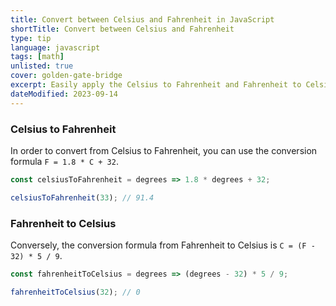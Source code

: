 ```yaml
---
title: Convert between Celsius and Fahrenheit in JavaScript
shortTitle: Convert between Celsius and Fahrenheit
type: tip
language: javascript
tags: [math]
unlisted: true
cover: golden-gate-bridge
excerpt: Easily apply the Celsius to Fahrenheit and Fahrenheit to Celsius formulas.
dateModified: 2023-09-14
---
```


### Celsius to Fahrenheit

In order to convert from Celsius to Fahrenheit, you can use the conversion formula `F = 1.8 * C + 32`.

```js
const celsiusToFahrenheit = degrees => 1.8 * degrees + 32;

celsiusToFahrenheit(33); // 91.4
```

### Fahrenheit to Celsius

Conversely, the conversion formula from Fahrenheit to Celsius is `C = (F - 32) * 5 / 9`.

```js
const fahrenheitToCelsius = degrees => (degrees - 32) * 5 / 9;

fahrenheitToCelsius(32); // 0
```
